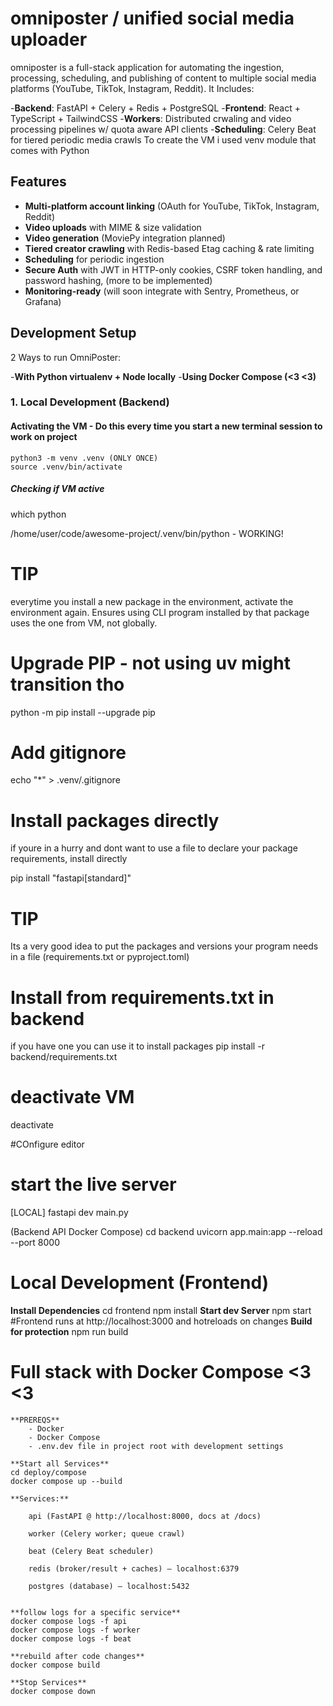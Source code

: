# omniposter / unified social media uploader

omniposter is a full-stack application for automating the ingestion, processing, scheduling, and publishing of content to multiple social media platforms (YouTube, TikTok, Instagram, Reddit).
It Includes:

-**Backend**: FastAPI + Celery + Redis + PostgreSQL
-**Frontend**: React + TypeScript + TailwindCSS
-**Workers**: Distributed crwaling and video processing pipelines w/ quota aware API clients
-**Scheduling**: Celery Beat for tiered periodic media crawls
To create the VM i used venv module that comes with Python

## Features
- **Multi-platform account linking** (OAuth for YouTube, TikTok, Instagram, Reddit)
- **Video uploads** with MIME & size validation
- **Video generation** (MoviePy integration planned)
- **Tiered creator crawling** with Redis-based Etag caching & rate limiting
- **Scheduling** for periodic ingestion
- **Secure Auth** with JWT in HTTP-only cookies, CSRF token handling, and password hashing, (more to be implemented)
- **Monitoring-ready** (will soon integrate with Sentry, Prometheus, or Grafana)

## Development Setup

2 Ways to run OmniPoster:

-**With Python virtualenv + Node locally**
-**Using Docker Compose (<3 <3)**

### 1. Local Development (Backend)

#### Activating the VM - Do this every time you start a new terminal session to work on project
    python3 -m venv .venv (ONLY ONCE)
    source .venv/bin/activate

##### Checking if VM active
which python

/home/user/code/awesome-project/.venv/bin/python - WORKING!

# TIP
everytime you install a new package in the environment, activate the environment again. 
Ensures using CLI program installed by that package uses the one from VM, not globally. 

# Upgrade PIP - not using uv might transition tho
python -m pip install --upgrade pip

# Add gitignore
echo "*" > .venv/.gitignore

# Install packages directly
if youre in a hurry and dont want to use a file to declare your package requirements, install directly

pip install "fastapi[standard]"

# TIP

Its a very good idea to put the packages and versions your program needs in a file (requirements.txt or pyproject.toml)


# Install from requirements.txt in backend
if you have one you can use it to install packages
pip install -r backend/requirements.txt

# deactivate VM
 deactivate

#COnfigure editor

# start the live server

[LOCAL] fastapi dev main.py

(Backend API Docker Compose) cd backend
uvicorn app.main:app --reload --port 8000

# Local Development (Frontend)
**Install Dependencies**
    cd frontend
    npm install
**Start dev Server**
    npm start
    #Frontend runs at http://localhost:3000 and hotreloads on changes
**Build for protection**
    npm run build

# Full stack with Docker Compose <3 <3
    **PREREQS**
        - Docker
        - Docker Compose
        - .env.dev file in project root with development settings

    **Start all Services**
    cd deploy/compose
    docker compose up --build

    **Services:**

        api (FastAPI @ http://localhost:8000, docs at /docs)

        worker (Celery worker; queue crawl)

        beat (Celery Beat scheduler)

        redis (broker/result + caches) – localhost:6379

        postgres (database) – localhost:5432


    **follow logs for a specific service**
    docker compose logs -f api
    docker compose logs -f worker
    docker compose logs -f beat

    **rebuild after code changes**
    docker compose build

    **Stop Services**
    docker compose down
